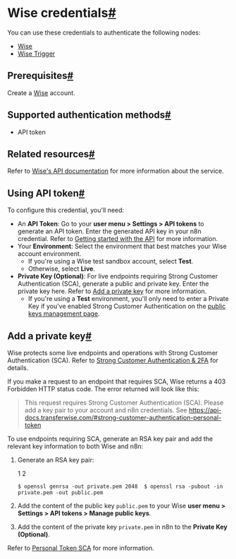 [](https://github.com/n8n-io/n8n-docs/edit/main/docs/integrations/builtin/credentials/wise.md "Edit this page")

# Wise credentials[#](#wise-credentials "Permanent link")

You can use these credentials to authenticate the following nodes:

*   [Wise](../../app-nodes/n8n-nodes-base.wise/)
*   [Wise Trigger](../../trigger-nodes/n8n-nodes-base.wisetrigger/)

## Prerequisites[#](#prerequisites "Permanent link")

Create a [Wise](https://wise.com/) account.

## Supported authentication methods[#](#supported-authentication-methods "Permanent link")

*   API token

## Related resources[#](#related-resources "Permanent link")

Refer to [Wise's API documentation](https://docs.wise.com/api-docs/api-reference) for more information about the service.

## Using API token[#](#using-api-token "Permanent link")

To configure this credential, you'll need:

*   An **API Token**: Go to your **user menu > Settings > API tokens** to generate an API token. Enter the generated API key in your n8n credential. Refer to [Getting started with the API](https://wise.com/help/articles/2958107/getting-started-with-the-api) for more information.
*   Your **Environment**: Select the environment that best matches your Wise account environment.
    *   If you're using a Wise test sandbox account, select **Test**.
    *   Otherwise, select **Live**.
*   **Private Key (Optional)**: For live endpoints requiring Strong Customer Authentication (SCA), generate a public and private key. Enter the private key here. Refer to [Add a private key](#add-a-private-key) for more information.
    *   If you're using a **Test** environment, you'll only need to enter a Private Key if you've enabled Strong Customer Authentication on the [public keys management page](https://sandbox.transferwise.tech/public-keys).

## Add a private key[#](#add-a-private-key "Permanent link")

Wise protects some live endpoints and operations with Strong Customer Authentication (SCA). Refer to [Strong Customer Authentication & 2FA](https://docs.wise.com/api-docs/features/strong-customer-authentication-2fa) for details.

If you make a request to an endpoint that requires SCA, Wise returns a 403 Forbidden HTTP status code. The error returned will look like this:

> This request requires Strong Customer Authentication (SCA). Please add a key pair to your account and n8n credentials. See https://api-docs.transferwise.com/#strong-customer-authentication-personal-token

To use endpoints requiring SCA, generate an RSA key pair and add the relevant key information to both Wise and n8n:

1.  Generate an RSA key pair:
    
    1
    2
    
    `$ openssl genrsa -out private.pem 2048  $ openssl rsa -pubout -in private.pem -out public.pem`
    
2.  Add the content of the public key `public.pem` to your Wise **user menu > Settings > API tokens > Manage public keys**.
    
3.  Add the content of the private key `private.pem` in n8n to the **Private Key (Optional)**.

Refer to [Personal Token SCA](https://docs.wise.com/api-docs/features/strong-customer-authentication-2fa/personal-token-sca) for more information.